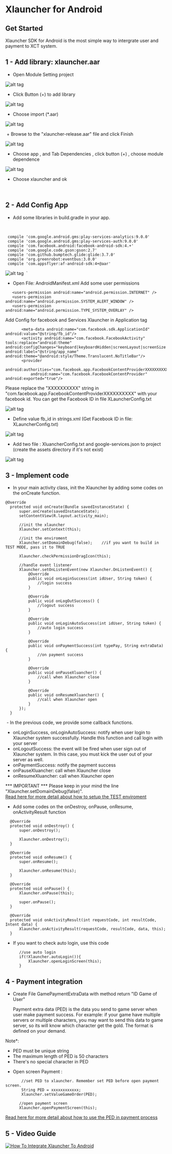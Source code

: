 # Xlauncher for Android

## Get Started

Xlauncher SDK for Android is the most simple way to intergrate user and payment to XCT system.

## 1 - Add library: xlauncher.aar
  + Open Module Setting project

![alt tag](http://i.imgur.com/khHcur1.png)

  + Click Button (+) to add library
  
![alt tag](https://github.com/xctcorporation/XlauncherAndroid/blob/master/addlib.png)
  
  + Choose import (*.aar)
  
![alt tag](http://i.imgur.com/KkpcPlr.png)  
  
  + Browse to the "xlauncher-release.aar" file and click Finish
  
![alt tag](https://github.com/xctcorporation/XlauncherAndroid/blob/master/browse_file.png)  
  
  + Choose app , and Tab Dependencies , click button (+) , choose module dependence
  
![alt tag](https://github.com/xctcorporation/XlauncherAndroid/blob/master/add_module.png)    
  
  + Choose xlauncher and ok
  
  
## 2 - Add Config App

  + Add some libraries in build.gradle in your app.
  
   
   ```
    compile 'com.google.android.gms:play-services-analytics:9.0.0'
    compile 'com.google.android.gms:play-services-auth:9.0.0'
    compile 'com.facebook.android:facebook-android-sdk:4.+'
    compile 'com.google.code.gson:gson:2.7'    
    compile 'com.github.bumptech.glide:glide:3.7.0'    
    compile 'org.greenrobot:eventbus:3.0.0'    
    compile 'com.appsflyer:af-android-sdk:4+@aar'

``` 

![alt tag](https://github.com/xctcorporation/XlauncherAndroid/blob/master/config_gradle.png)  `

+ Open File: AndroidManifest.xml 
 Add some user permissions 
      
 ```
    <users-permission android:name="android.permission.INTERNET" />
    <users-permission android:name="android.permission.SYSTEM_ALERT_WINDOW" />
    <users-permission android:name="android.permission.TYPE_SYSTEM_OVERLAY" />

 ```
 
 Add Config for facebook and Services Xlauncher in Application tag
 
 ```
        <meta-data android:name="com.facebook.sdk.ApplicationId" android:value="@string/fb_id"/>
        <activity android:name="com.facebook.FacebookActivity" tools:replace="android:theme" android:configChanges="keyboard|keyboardHidden|screenLayout|screenSize|orientation" android:label="@string/app_name" android:theme="@android:style/Theme.Translucent.NoTitleBar"/>
        <provider
            android:authorities="com.facebook.app.FacebookContentProviderXXXXXXXXXX"
            android:name="com.facebook.FacebookContentProvider" android:exported="true"/>
 ```
  
 Please replace the "XXXXXXXXXX" string in "com.facebook.app.FacebookContentProviderXXXXXXXXXX" with your facebook id. You can get the Facebook ID in file XLauncherConfig.txt
           
![alt tag](https://github.com/xctcorporation/XlauncherAndroid/blob/master/edit_manifest.png)      
   
 + Define value fb_id in strings.xml  (Get Facebook ID in file: XLauncherConfig.txt)
 
![alt tag](http://i.imgur.com/UytrtVf.png) 
   
 + Add two file : XluancherConfig.txt and google-services.json to project (create the assets directory if it's not exist)
 
![alt tag](http://i.imgur.com/SxagZrF.png)  
 
## 3 - Implement code

  + In your main activity class, init the Xlauncher by adding some codes on the onCreate function. 
  
  ```
  @Override
    protected void onCreate(Bundle savedInstanceState) {
        super.onCreate(savedInstanceState);
        setContentView(R.layout.activity_main);

        //init the xlauncher
        Xlauncher.setContext(this);
        
        //init the enviroment
        Xlauncher.setDomainDebug(false);    //if you want to build in TEST MODE, pass it to TRUE
        
        Xlauncher.checkPermissionDragIcon(this);
        
        //handle event listener
        Xlauncher.setOnListenEvent(new Xlauncher.OnListenEvent() {
            @Override
            public void onLoginSuccess(int idUser, String token) {
                //login success
            }

            @Override
            public void onLogOutSuccess() {
                //logout success
            }

            @Override
            public void onLoginAutoSuccess(int idUser, String token) {
                //auto login success
            }

            @Override
            public void onPaymentSuccess(int typePay, String extraData) {
                //on payment success
            }

            @Override
            public void onPauseXluancher() {
                //call when Xlauncher close
            }

            @Override
            public void onResumeXluancher() {
                //call when Xlauncher open
            }
        });
    }
  ```
  
  - In the previous code, we provide some callback functions. 
  + onLoginSuccess, onLoginAutoSuccess: notify when user login to Xlauncher system successfully. Handle this function and call login with your server
  + onLogoutSuccess: the event will be fired when user sign out of Xlauncher system. In this case, you must kick the user out of your server as well.
  + onPaymentSuccess: notify the payment success
  + onPauseXluancher: call when Xlauncher close
  + onResumeXluancher: call when Xlauncher open
  
  *** IMPORTANT ***
  Please keep in your mind the line "Xlauncher.setDomainDebug(false)".  
[Read here for more detail about how to setup the TEST enviroment](https://github.com/xctcorporation/ServerIntegration/blob/master/SetupTheEnviroment.md)
  
  - Add some codes on the onDestroy, onPause, onResume, onActivityResult function
  
  ```
    @Override
    protected void onDestroy() {
        super.onDestroy();

        Xlauncher.onDestroy();
    }

    @Override
    protected void onResume() {
        super.onResume();

        Xlauncher.onResume(this);
    }

    @Override
    protected void onPause() {
        Xlauncher.onPause(this);

        super.onPause();
    }

    @Override
    protected void onActivityResult(int requestCode, int resultCode, Intent data) {
        Xlauncher.onActivityResult(requestCode, resultCode, data, this);
    }
  ```
  
  + If you want to check auto login, use this code
  
  ```
        //use auto login
        if(!Xlauncher.autoLogin()){
            Xlauncher.openLoginScreen(this);
        }
  ```
  
## 4 - Payment integration
  
  + Create File GamePaymentExtraData with method return "ID Game of User" 
  
    Payment extra data (PED) is the data you send to game server when user make payment success. For example: if your game    have multiple servers or multiple characters, you may want to send this data to game server, so its will know which character get the gold. The format is defined on your demand.

   Note*: 
   - PED must be unique string 
   - The maximum length of PED is 50 characters 
   - There's no special character in PED
  
  + Open screen Payment : 
  
  ```
        //set PED to xlauncher. Remember set PED before open payment screen.
        String PED = xxxxxxxxxxxx;
        Xlauncher.setValueGameOrder(PED);
        
        //open payment screen
        Xlauncher.openPaymentScreen(this);
  ```
  
[Read here for more detail about how to use the PED in payment process](https://github.com/xctcorporation/ServerIntegration/blob/master/PaymentNote.md)
 
## 5 - Video Guide

[![How To Integrate Xlauncher To Android](http://img.youtube.com/vi/n7R_ZLYWV_A/0.jpg)](http://www.youtube.com/watch?v=n7R_ZLYWV_A "How to integrate xlauncher to android")
            
